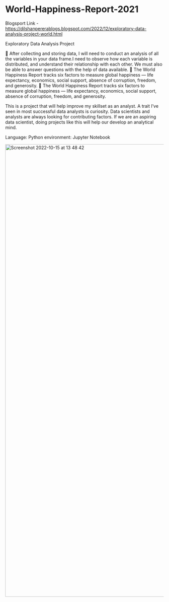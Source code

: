 # World-Happiness-Report-2021

Blogsport Link - https://dilshanpererablogs.blogspot.com/2022/12/exploratory-data-analysis-project-world.html

Exploratory Data Analysis Project

📌 After collecting and storing data, I will need to conduct an analysis of all the variables in your data frame.I need to observe how each variable is  distributed, and understand their relationship with each other. We must also be able to answer questions with the help of data available.
📌 The World Happiness Report tracks six factors to measure global happiness — life expectancy, economics, social support, absence of corruption, freedom, and generosity.
📌 The World Happiness Report tracks six factors to measure global happiness — life expectancy, economics, social support, absence of corruption, freedom, and generosity.

   This is a project that will help improve my skillset as an analyst. A trait I’ve seen in most successful data analysts is curiosity.
   Data scientists and analysts are always looking for contributing factors.
   If we are an aspiring data scientist, doing projects like this will help our develop an analytical mind.

Language: Python
environment: Jupyter Notebook

<img width="1437" alt="Screenshot 2022-10-15 at 13 48 42" src="https://user-images.githubusercontent.com/83137780/195983658-19146e08-2905-4587-969b-67713b956efe.png">



